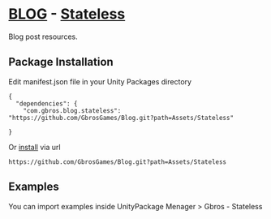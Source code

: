 # [BLOG](https://www.gbrosgames.com/post/stateless-in-unity) - [Stateless](https://github.com/dotnet-state-machine/stateless)

Blog post resources.

## Package Installation 

Edit manifest.json file in your Unity Packages directory 

```
{
  "dependencies": {
    "com.gbros.blog.stateless": "https://github.com/GbrosGames/Blog.git?path=Assets/Stateless"
    
}
```

Or [install](https://docs.unity3d.com/2020.2/Documentation/Manual/upm-ui-giturl.html) via url

```
https://github.com/GbrosGames/Blog.git?path=Assets/Stateless
```

## Examples

You can import examples inside UnityPackage Menager > Gbros - Stateless
